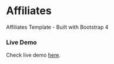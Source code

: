 # Affiliates

Affiliates Template - Built with Bootstrap 4

### Live Demo

Check live demo [here](https://demo.appzaib.com/affiliates).

